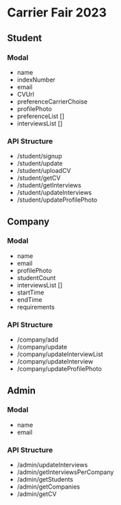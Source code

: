 # Carrier Fair 2023

## Student

### Modal

-   name
-   indexNumber
-   email
-   CVUrl
-   preferenceCarrierChoise
-   profilePhoto
-   preferenceList []
-   interviewsList []

### API Structure

-   /student/signup
-   /student/update
-   /student/uploadCV
-   /student/getCV
-   /student/getInterviews
-   /student/updateInterviews
-   /student/updateProfilePhoto

## Company

### Modal

-   name
-   email
-   profilePhoto
-   studentCount
-   interviewsList []
-   startTime
-   endTime
-   requirements

### API Structure

-   /company/add
-   /company/update
-   /company/updateInterviewList
-   /company/updateInterview
-   /company/updateProfilePhoto

## Admin

### Modal

-   name
-   email

### API Structure

-   /admin/updateInterviews
-   /admin/getInterviewsPerCompany
-   /admin/getStudents
-   /admin/getCompanies
-   /admin/getCV

